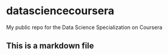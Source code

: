 # datasciencecoursera
My public repo for the Data Science Specialization on Coursera

## This is a markdown file
